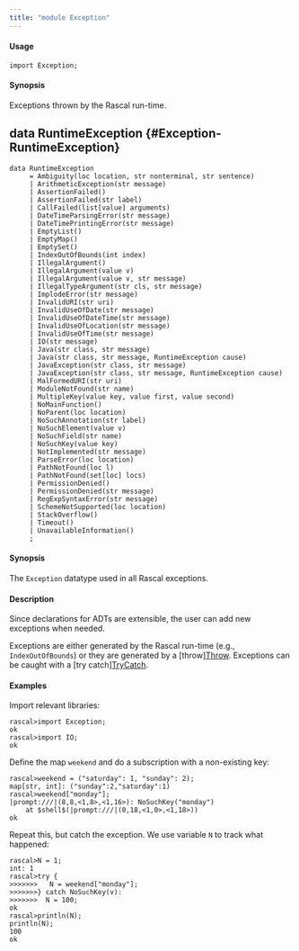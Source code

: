 ```yaml
---
title: "module Exception"
---
```


#### Usage

`import Exception;`


#### Synopsis

Exceptions thrown by the Rascal run-time.


## data RuntimeException {#Exception-RuntimeException}

```rascal
data RuntimeException  
     = Ambiguity(loc location, str nonterminal, str sentence)
     | ArithmeticException(str message)
     | AssertionFailed()
     | AssertionFailed(str label)
     | CallFailed(list[value] arguments)
     | DateTimeParsingError(str message)
     | DateTimePrintingError(str message)
     | EmptyList()
     | EmptyMap()
     | EmptySet()
     | IndexOutOfBounds(int index)
     | IllegalArgument()
     | IllegalArgument(value v)
     | IllegalArgument(value v, str message)
     | IllegalTypeArgument(str cls, str message)
     | ImplodeError(str message)
     | InvalidURI(str uri)
     | InvalidUseOfDate(str message)
     | InvalidUseOfDateTime(str message)
     | InvalidUseOfLocation(str message)
     | InvalidUseOfTime(str message)
     | IO(str message)
     | Java(str class, str message)
     | Java(str class, str message, RuntimeException cause)
     | JavaException(str class, str message)
     | JavaException(str class, str message, RuntimeException cause)
     | MalFormedURI(str uri)
     | ModuleNotFound(str name)
     | MultipleKey(value key, value first, value second)
     | NoMainFunction()
     | NoParent(loc location)
     | NoSuchAnnotation(str label)
     | NoSuchElement(value v)
     | NoSuchField(str name)
     | NoSuchKey(value key)
     | NotImplemented(str message)
     | ParseError(loc location)
     | PathNotFound(loc l)
     | PathNotFound(set[loc] locs)
     | PermissionDenied()
     | PermissionDenied(str message)
     | RegExpSyntaxError(str message)
     | SchemeNotSupported(loc location)
     | StackOverflow()
     | Timeout()
     | UnavailableInformation()
     ;
```


#### Synopsis

The `Exception` datatype used in all Rascal exceptions.

#### Description

Since declarations for ADTs are extensible, the user can add new exceptions when needed.

Exceptions are either generated by the Rascal run-time (e.g., `IndexOutOfBounds`) or they
are generated by a [throw][Throw](../Rascal/Statements/Throw).
Exceptions can be caught with a [try catch][TryCatch](../Rascal/Statements/TryCatch).

#### Examples

Import relevant libraries:

```rascal-shell
rascal>import Exception;
ok
rascal>import IO;
ok
```
Define the map `weekend` and do a subscription with a non-existing key:

```rascal-shell
rascal>weekend = ("saturday": 1, "sunday": 2);
map[str, int]: ("sunday":2,"saturday":1)
rascal>weekend["monday"];
|prompt:///|(8,8,<1,8>,<1,16>): NoSuchKey("monday")
	at $shell$(|prompt:///|(0,18,<1,0>,<1,18>))
ok
```
Repeat this, but catch the exception. We use variable `N` to track what happened:

```rascal-shell
rascal>N = 1;
int: 1
rascal>try {
>>>>>>>   N = weekend["monday"];
>>>>>>>} catch NoSuchKey(v):
>>>>>>>  N = 100;
ok
rascal>println(N);
println(N);
100
ok
```

